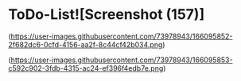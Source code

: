 # ToDo-List![Screenshot (157)]
(https://user-images.githubusercontent.com/73978943/166095852-2f682dc6-0cfd-4156-aa2f-8c44cf42b034.png)

(https://user-images.githubusercontent.com/73978943/166095853-c592c902-3fdb-4315-ac24-ef396f4edb7e.png)
